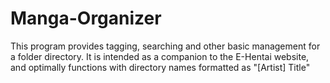 Manga-Organizer
===============

This program provides tagging, searching and other basic management for a folder directory. It is intended as a companion to the E-Hentai website, and optimally functions with directory names formatted as "[Artist] Title"